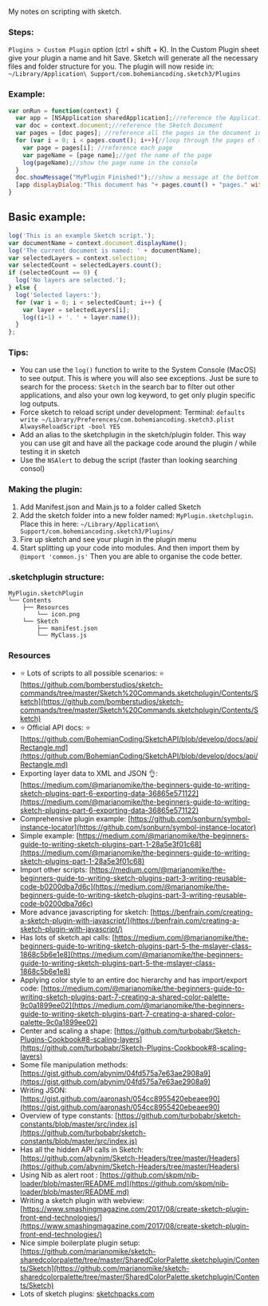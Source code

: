 My notes on scripting with sketch<!--more-->.

### Steps:
`Plugins > Custom Plugin` option (ctrl + shift + K). In the Custom Plugin sheet give your plugin a name and hit Save. Sketch will generate all the necessary files and folder structure for you. The plugin will now reside in: `~/Library/Application\ Support/com.bohemiancoding.sketch3/Plugins`

### Example:
```javascript
var onRun = function(context) {
  var app = [NSApplication sharedApplication];//reference the Application
  var doc = context.document;//reference the Sketch Document
  var pages = [doc pages]; //reference all the pages in the document in an array
  for (var i = 0; i < pages.count(); i++){//loop through the pages of the document
    var page = pages[i]; //reference each page
    var pageName = [page name];//get the name of the page
    log(pageName);//show the page name in the console
  }
  doc.showMessage("MyPlugin Finished!");//show a message at the bottom of Sketch
  [app displayDialog:"This document has "+ pages.count() + "pages." withTitle:"Alert Box Title"];//send an alert message to the application
}
```

## Basic example:
```javascript
log('This is an example Sketch script.');
var documentName = context.document.displayName();
log('The current document is named: ' + documentName);
var selectedLayers = context.selection;
var selectedCount = selectedLayers.count();
if (selectedCount == 0) {
  log('No layers are selected.');
} else {
  log('Selected layers:');
  for (var i = 0; i < selectedCount; i++) {
    var layer = selectedLayers[i];
    log((i+1) + '. ' + layer.name());
  }
};

```
### Tips:

- You can use the `log()` function to write to the System Console (MacOS) to see output. This is where you will also see exceptions. Just be sure to search for the process: `Sketch` in the search bar to filter out other applications, and also your own log keyword, to get only plugin specific log outputs.
- Force sketch to reload script under development: Terminal: `defaults write ~/Library/Preferences/com.bohemiancoding.sketch3.plist AlwaysReloadScript -bool YES`
- Add an alias to the sketchplugin in the sketch/plugin folder. This way you can use git and have all the package code around the plugin / while testing it in sketch
- Use the `NSAlert` to debug the script (faster than looking searching consol)

### Making the plugin:

1. Add Manifest.json and Main.js to a folder called Sketch
2. Add the sketch folder into a new folder named: `MyPlugin.sketchplugin`. Place this in here: `~/Library/Application\ Support/com.bohemiancoding.sketch3/Plugins/`
3. Fire up sketch and see your plugin in the plugin menu
4. Start splitting up your code into modules. And then import them by `@import 'common.js'` Then you are able to organise the code better.

### .sketchplugin structure:
```
MyPlugin.sketchPlugin
└── Contents
    ├── Resources
        └── icon.png
    └── Sketch
        ├── manifest.json
        └── MyClass.js
```

### Resources

- ⭐ Lots of scripts to all possible scenarios: ⭐ [https://github.com/bomberstudios/sketch-commands/tree/master/Sketch%20Commands.sketchplugin/Contents/Sketch](https://github.com/bomberstudios/sketch-commands/tree/master/Sketch%20Commands.sketchplugin/Contents/Sketch)
- ⭐ Official API docs: ⭐ [https://github.com/BohemianCoding/SketchAPI/blob/develop/docs/api/Rectangle.md](https://github.com/BohemianCoding/SketchAPI/blob/develop/docs/api/Rectangle.md)
- Exporting layer data to XML and JSON 👌: [https://medium.com/@marianomike/the-beginners-guide-to-writing-sketch-plugins-part-6-exporting-data-36865e571122](https://medium.com/@marianomike/the-beginners-guide-to-writing-sketch-plugins-part-6-exporting-data-36865e571122)
- Comprehensive plugin example: [https://github.com/sonburn/symbol-instance-locator](https://github.com/sonburn/symbol-instance-locator)
- Simple example: [https://medium.com/@marianomike/the-beginners-guide-to-writing-sketch-plugins-part-1-28a5e3f01c68](https://medium.com/@marianomike/the-beginners-guide-to-writing-sketch-plugins-part-1-28a5e3f01c68)
- Import other scripts: [https://medium.com/@marianomike/the-beginners-guide-to-writing-sketch-plugins-part-3-writing-reusable-code-b0200dba7d6c](https://medium.com/@marianomike/the-beginners-guide-to-writing-sketch-plugins-part-3-writing-reusable-code-b0200dba7d6c)
- More advance javascripting for sketch: [https://benfrain.com/creating-a-sketch-plugin-with-javascript/](https://benfrain.com/creating-a-sketch-plugin-with-javascript/)
- Has lots of sketch.api calls: [https://medium.com/@marianomike/the-beginners-guide-to-writing-sketch-plugins-part-5-the-mslayer-class-1868c5b6e1e8](https://medium.com/@marianomike/the-beginners-guide-to-writing-sketch-plugins-part-5-the-mslayer-class-1868c5b6e1e8)
- Applying color style to an entire doc hierarchy and has import/export code: [https://medium.com/@marianomike/the-beginners-guide-to-writing-sketch-plugins-part-7-creating-a-shared-color-palette-9c0a1899ee02](https://medium.com/@marianomike/the-beginners-guide-to-writing-sketch-plugins-part-7-creating-a-shared-color-palette-9c0a1899ee02)
- Center and scaling a shape: [https://github.com/turbobabr/Sketch-Plugins-Cookbook#8-scaling-layers](https://github.com/turbobabr/Sketch-Plugins-Cookbook#8-scaling-layers)
- Some file manipulation methods: [https://gist.github.com/abynim/04fd575a7e63ae2908a9](https://gist.github.com/abynim/04fd575a7e63ae2908a9)
- Writing JSON: [https://gist.github.com/aaronash/054cc8955420ebeaee90](https://gist.github.com/aaronash/054cc8955420ebeaee90)
- Overview of type constants: [https://github.com/turbobabr/sketch-constants/blob/master/src/index.js](https://github.com/turbobabr/sketch-constants/blob/master/src/index.js)
- Has all the hidden API calls in Sketch: [https://github.com/abynim/Sketch-Headers/tree/master/Headers](https://github.com/abynim/Sketch-Headers/tree/master/Headers)   
- Using Nib as alert root : [https://github.com/skpm/nib-loader/blob/master/README.md](https://github.com/skpm/nib-loader/blob/master/README.md)
- Writing a sketch plugin with webview: [https://www.smashingmagazine.com/2017/08/create-sketch-plugin-front-end-technologies/](https://www.smashingmagazine.com/2017/08/create-sketch-plugin-front-end-technologies/)
- Nice simple boilerplate plugin setup: [https://github.com/marianomike/sketch-sharedcolorpalette/tree/master/SharedColorPalette.sketchplugin/Contents/Sketch](https://github.com/marianomike/sketch-sharedcolorpalette/tree/master/SharedColorPalette.sketchplugin/Contents/Sketch)
- Lots of sketch plugins: [sketchpacks.com](sketchpacks.com)
